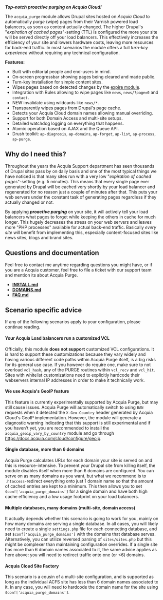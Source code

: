 [//]: # ( clear&&curl -s -F input_files[]=@PROJECTPAGE.md -F from=markdown -F to=html http://c.docverter.com/convert|tail -n+11|head -n-2 )
[//]: # ( curl -s -F input_files[]=@PROJECTPAGE.md -F from=markdown -F to=pdf http://c.docverter.com/convert>PROJECTPAGE.pdf )

**_Top-notch proactive purging on Acquia Cloud!_**

The ``acquia_purge`` module allows Drupal sites hosted on _Acquia Cloud_ to
automatically _purge_ (wipe) pages from their Varnish powered load balancers, as
soon as content actually changed. The higher Drupal's "_expiration of cached
pages_"-setting (TTL) is configured the more your site will be served directly
off your load balancers. This effectively increases the efficiency of your site
and lowers hardware costs, leaving more resources for back-end traffic. In most
scenarios the module offers a full *turn-key experience* without requiring any
technical configuration.

**Features:**

* Built with editorial people and end-users in mind.
* On-screen progressbar showing pages being cleared and made public.
* Turn-key installation for simple content sites.
* Wipes pages based on detected changes by the [expire module](http://www.drupal.org/project/expire).
* Integration with Rules allowing to wipe pages like ``news``, ``news/?page=0`` and ``contact``.
* NEW invalidate using wildcards like ``news/*``.
* Transparently wipes pages from Drupal's page cache.
* Detects your Acquia Cloud domain names allowing manual overriding.
* Support for both Domain Access and multi-site setups.
* Detailed watchdog logging on everything that happens.
* Atomic operation based on AJAX and the Queue API.
* Drush toolkit: ``ap-diagnosis``, ``ap-domains``, ``ap-forget``, ``ap-list``, ``ap-process``, ``ap-purge``.

## Why do I need this?

Throughout the years the Acquia Support department has seen thousands of Drupal
sites pass by on daily basis and one of the most typical things we have noticed
is that many sites run with a very low "_expiration of cached pages_"-setting
(e.g. 5 minutes). This means that every single page ever generated by Drupal
will be cached very shortly by your load balancer and regenerated for no reason
just a couple of minutes after that. This puts your web servers under the
constant task of generating pages regardless if they actually changed or not.

By applying _**proactive purging**_ on your site, it will actively tell your
load balancers what pages to forget while keeping the others in cache for much
longer. This hugely decreases the stress on your web servers and leaves more
"PHP processes" available for actual back-end traffic. Basically *every site*
will benefit from implementing this, especially content-focused sites like news
sites, blogs and brand sites.

## Questions and documentation

Feel free to contact me anytime regarding questions you might have, or if you
are a Acquia customer, feel free to file a ticket with our support team and
mention its about Acquia Purge.

* [**INSTALL.md**](http://cgit.drupalcode.org/acquia_purge/plain/INSTALL.md?h=7.x-1.x)
* [**DOMAINS.md**](http://cgit.drupalcode.org/acquia_purge/plain/DOMAINS.md?h=7.x-1.x)
* [**FAQ.md**](http://cgit.drupalcode.org/acquia_purge/plain/FAQ.md?h=7.x-1.x)

## Scenario specific advice
If any of the following scenarios apply to your configuration, please continue reading.

#### Your Acquia Load balancers run a customized VCL
Officially, this module **does not support** customized VCL configurations. It is hard to support these customizations because they vary widely and having various different code paths within Acquia Purge itself, is a big risks for its general use case. If you however do require one, make sure to not overload ``vcl_hash``, any of the PURGE routines within ``vcl_recv`` and ``vcl_hit``. Sites with whitelist customizations need to explicitly hardcode their webservers internal IP addresses in order to make it technically work.

#### We use Acquia's GeoIP feature
This feature is currently experimentally supported by Acquia Purge, but may still cause issues. Acquia Purge will automatically switch to using ``BAN`` requests when it detected the ``X-Geo-Country`` header generated by Acquia Cloud's GeoIP implementation. However, the module will generate a diagnostic warning indicating that this support is still experimental and if you haven't yet, you are recommended to install the ``acquia_geoip_vary_by_country`` module and go through https://docs.acquia.com/cloud/configure/geoip.

#### Single database, more than 6 domains
Acquia Purge calculates URLs for each domain your site is served on and this is resource-intensive. To prevent your Drupal site from killing itself, the module disables itself when more than 6 domains are configured. You can serve on as many domains as you want, but what we recommend is to ``.htaccess``-redirect everything onto just 1 domain name so that the amount of cached entries are kept to a minimum. This then allows you to set ``$conf['acquia_purge_domains']`` for a single domain and have both high cache efficiency and a low usage footprint on your load balancers.

#### Multiple databases, many domains (multi-site, domain access)
It actually depends whether this scenario is going to work for you, mainly on how many domains are serving a single database. In all cases, you will likely need to create a single ``settings.php`` file for each connecting database, and set ``$conf['acquia_purge_domains']`` with the domains that database serves. Alternatively, you can utilize reversed parsing of ``sites/sites.php`` but this might be complexer than maintaining configuration overrides. If a single site has more than 6 domain names associated to it, the same advice applies as here above: you will need to redirect traffic onto one (or <6) domains.

#### Acquia Cloud Site Factory
This scenario is a cousin of a multi-site configuration, and is supported as long as the individual ACFS site has less than 6 domain names associated to it. In any case, you will need to hardcode the domain name for the site using ``$conf['acquia_purge_domains']``.
